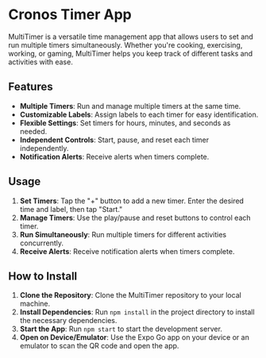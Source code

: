 # Cronos Timer App

MultiTimer is a versatile time management app that allows users to set and run multiple timers simultaneously. Whether you're cooking, exercising, working, or gaming, MultiTimer helps you keep track of different tasks and activities with ease.

## Features

- **Multiple Timers**: Run and manage multiple timers at the same time.
- **Customizable Labels**: Assign labels to each timer for easy identification.
- **Flexible Settings**: Set timers for hours, minutes, and seconds as needed.
- **Independent Controls**: Start, pause, and reset each timer independently.
- **Notification Alerts**: Receive alerts when timers complete.

## Usage

1. **Set Timers**: Tap the "+" button to add a new timer. Enter the desired time and label, then tap "Start."
2. **Manage Timers**: Use the play/pause and reset buttons to control each timer.
3. **Run Simultaneously**: Run multiple timers for different activities concurrently.
4. **Receive Alerts**: Receive notification alerts when timers complete.

## How to Install

1. **Clone the Repository**: Clone the MultiTimer repository to your local machine.
2. **Install Dependencies**: Run `npm install` in the project directory to install the necessary dependencies.
3. **Start the App**: Run `npm start` to start the development server.
4. **Open on Device/Emulator**: Use the Expo Go app on your device or an emulator to scan the QR code and open the app.


